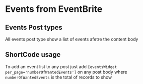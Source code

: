 # Events from EventBrite 

## Events Post types
All events post type  show a list of events afetre the content body

## ShortCode usage
To add an event list to any post just add `[eventsWidget per_page='numberOfWantedEvents']` on any post body where `numberOfWantedEvents` is the total of records to show